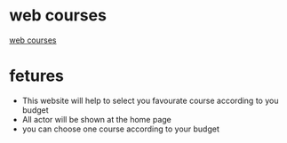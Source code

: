 # web courses
[web courses](https://web-developement-courses.netlify.app/)

# fetures
- This website will help to select you favourate course according to you budget
- All actor will be shown at the home page
- you can choose one course according to your budget
